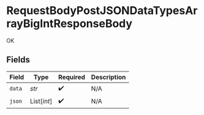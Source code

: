 # RequestBodyPostJSONDataTypesArrayBigIntResponseBody

OK


## Fields

| Field              | Type               | Required           | Description        |
| ------------------ | ------------------ | ------------------ | ------------------ |
| `data`             | *str*              | :heavy_check_mark: | N/A                |
| `json`             | List[*int*]        | :heavy_check_mark: | N/A                |